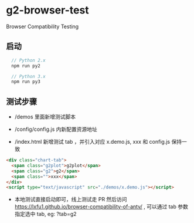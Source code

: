 <!--
 * @Descripttion: 小哥哥开始写代码了
 * @version: 0.0.1
 * @Author: fujin
 * @Date: 2021-02-23 13:35:04
 * @LastEditTime: 2021-02-26 10:33:52
-->

# g2-browser-test

Browser Compatibility Testing

## 启动

```ts
  // Python 2.x
  npm run py2

  // Python 3.x
  npm run py3
```

## 测试步骤

- /demos 里面新增测试脚本

- /config/config.js 内新配置资源地址

- /index.html 新增测试 tab ，并引入对应 x.demo.js, xxx 和 config.js 保持一致

```html
<div class="chart-tab">
  <span class="g2plot">g2plot</span>
  <span class="g2">g2</span>
  <span class="">xxx</span>
</div>
<script type="text/javascript" src="./demos/x.demo.js"></script>
```

- 本地测试直接启动即可，线上测试走 PR 然后访问 https://lxfu1.github.io/browser-compatibility-of-antv/  , 可以通过 tab 参数指定选中 tab, eg: ?tab=g2
